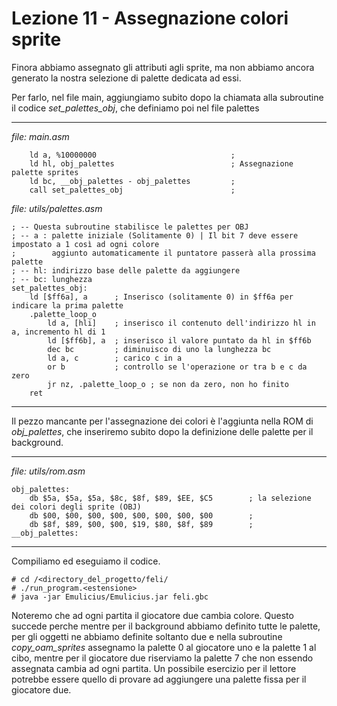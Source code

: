 # Lezione 11 - Assegnazione colori sprite

Finora abbiamo assegnato gli attributi agli sprite, ma non abbiamo ancora generato la nostra selezione di palette dedicata ad essi.

Per farlo, nel file main, aggiungiamo subito dopo la chiamata alla subroutine il codice *set_palettes_obj*, che definiamo poi nel file palettes

---
*file: main.asm*
```
    ld a, %10000000                              ;
    ld hl, obj_palettes                          ; Assegnazione palette sprites
    ld bc, __obj_palettes - obj_palettes         ;
    call set_palettes_obj                        ;
```
*file: utils/palettes.asm*
```
; -- Questa subroutine stabilisce le palettes per OBJ
; -- a : palette iniziale (Solitamente 0) | Il bit 7 deve essere impostato a 1 così ad ogni colore 
;        aggiunto automaticamente il puntatore passerà alla prossima palette
; -- hl: indirizzo base delle palette da aggiungere 
; -- bc: lunghezza
set_palettes_obj:
    ld [$ff6a], a      ; Inserisco (solitamente 0) in $ff6a per indicare la prima palette
    .palette_loop_o    
        ld a, [hli]    ; inserisco il contenuto dell'indirizzo hl in a, incremento hl di 1
        ld [$ff6b], a  ; inserisco il valore puntato da hl in $ff6b
        dec bc         ; diminuisco di uno la lunghezza bc
        ld a, c        ; carico c in a
        or b           ; controllo se l'operazione or tra b e c da zero
        jr nz, .palette_loop_o ; se non da zero, non ho finito
    ret
```
---

Il pezzo mancante per l'assegnazione dei colori è l'aggiunta nella ROM di *obj_palettes*, che inseriremo subito dopo la definizione delle palette per il background.

---
*file: utils/rom.asm*
```
obj_palettes:
    db $5a, $5a, $5a, $8c, $8f, $89, $EE, $C5        ; la selezione dei colori degli sprite (OBJ)
    db $00, $00, $00, $00, $00, $00, $00, $00        ;
    db $8f, $89, $00, $00, $19, $80, $8f, $89        ;
__obj_palettes:
```
---

Compiliamo ed eseguiamo il codice.
```
# cd /<directory_del_progetto/feli/
# ./run_program.<estensione>
# java -jar Emulicius/Emulicius.jar feli.gbc
```

Noteremo che ad ogni partita il giocatore due cambia colore. Questo succede perche mentre per il background abbiamo definito tutte le palette, per gli oggetti ne abbiamo definite soltanto due e nella subroutine *copy_oam_sprites* assegnamo la palette 0 al giocatore uno e la palette 1 al cibo, mentre per il giocatore due riserviamo la palette 7 che non essendo assegnata cambia ad ogni partita. Un possibile esercizio per il lettore potrebbe essere quello di provare ad aggiungere una palette fissa per il giocatore due.
